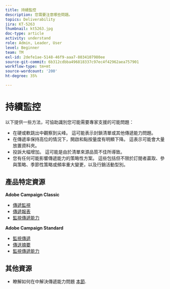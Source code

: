 ```yaml
---
title: 持續監控
description: 您需要注意哪些問題。
topics: Deliverability
jira: KT-5263
thumbnail: kt5263.jpg
doc-type: article
activity: understand
role: Admin, Leader, User
level: Beginner
team: TM
exl-id: 2defe1ae-5148-46f9-aaa7-8034107980ee
source-git-commit: 6b312cdbba496818337c97ec4f42962aea757901
workflow-type: tm+mt
source-wordcount: '200'
ht-degree: 35%

---
```


# 持續監控

以下提供一些方法，可協助識別您可能需要專家支援的可能問題：

* 在硬或軟跳出中觀察到尖峰。 這可能表示封鎖清單或其他傳遞能力問題。
* 在傳遞率保持高位的情況下，開啟和點按量度有明顯下降。 這表示可能會大量放置資料夾。
* 投訴大幅增加。 這可能是由於清單來源品質不佳所導致。
* 您有任何可能影響傳遞能力的策略性方案。 這些包括但不限於訂閱者贏取、參與策略、季節性策略或頻率重大變更，以及行銷活動型別。

## 產品特定資源

**Adobe Campaign Classic**

* [傳遞監視](https://experienceleague.adobe.com/docs/campaign-classic/using/sending-messages/monitoring-deliveries/about-delivery-monitoring.html?lang=zh-Hant)
* [傳遞報表](https://experienceleague.adobe.com/docs/campaign-classic/using/reporting/reports-on-deliveries/delivery-reports.html?lang=zh-Hant)
* [監視傳遞能力](https://experienceleague.adobe.com/docs/campaign-classic/using/sending-messages/deliverability-management/monitoring-deliverability.html?lang=zh-Hant)

**Adobe Campaign Standard**

* [監視傳遞](https://experienceleague.adobe.com/docs/campaign-standard/using/testing-and-sending/monitoring-messages/monitoring-a-delivery.html?lang=zh-Hant)
* [傳送摘要](https://experienceleague.adobe.com/docs/campaign-standard/using/reporting/list-of-reports/delivery-summary.html)
* [監視傳遞能力](https://experienceleague.adobe.com/docs/campaign-standard/using/testing-and-sending/managing-deliverability/monitor-deliverability.html?lang=zh-Hant#testing-and-sending)

## 其他資源

* 瞭解如何在中解決傳遞能力問題 [本節](/help/additional-resources/troubleshooting.md).
